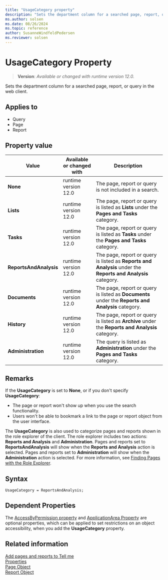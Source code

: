 ```yaml
---
title: "UsageCategory property"
description: "Sets the department column for a searched page, report, or query in the web client."
ms.author: solsen
ms.date: 08/26/2024
ms.topic: reference
author: SusanneWindfeldPedersen
ms.reviewer: solsen
---
```

[//]: # (START>DO_NOT_EDIT)
[//]: # (IMPORTANT:Do not edit any of the content between here and the END>DO_NOT_EDIT.)
[//]: # (Any modifications should be made in the .xml files in the ModernDev repo.)
# UsageCategory Property
> **Version**: _Available or changed with runtime version 12.0._

Sets the department column for a searched page, report, or query in the web client.

## Applies to
-   Query
-   Page
-   Report

## Property value

|Value|Available or changed with|Description|
|-----------|-----------|---------------------------------------|
|**None**|runtime version 12.0|The page, report or query is not included in a search.|
|**Lists**|runtime version 12.0|The page, report or query is listed as **Lists** under the **Pages and Tasks** category.|
|**Tasks**|runtime version 12.0|The page, report or query is listed as **Tasks** under the **Pages and Tasks** category.|
|**ReportsAndAnalysis**|runtime version 12.0|The page, report or query is listed as **Reports and Analysis** under the **Reports and Analysis** category.|
|**Documents**|runtime version 12.0|The page, report or query is listed as **Documents** under the **Reports and Analysis** category.|
|**History**|runtime version 12.0|The page, report or query is listed as **Archive** under the **Reports and Analysis** category.|
|**Administration**|runtime version 12.0|The query is listed as **Administration** under the **Pages and Tasks** category.|

[//]: # (IMPORTANT: END>DO_NOT_EDIT)


## Remarks

If the **UsageCategory** is set to **None**, or if you don't specify **UsageCategory**:

- The page or report won't show up when you use the search functionality.  
- Users won't be able to bookmark a link to the page or report object from the user interface.

The **UsageCategory** is also used to categorize pages and reports shown in the role explorer of the client. The role explorer includes two actions: **Reports and Analysis** and **Administration**. Pages and reports set to **ReportsAndAnalysis** will show when the **Reports and Analysis** action is selected. Pages and reports set to **Administration** will show when the **Administration** action is selected. For more information, see [Finding Pages with the Role Explorer](/dynamics365/business-central/ui-role-explorer).

## Syntax

```AL
UsageCategory = ReportsAndAnalysis;  
```

## Dependent Properties

The [AccessByPermission property](devenv-accessbypermission-property.md) and [ApplicationArea Property](devenv-applicationarea-property.md) are optional properties, which can be applied to set restrictions on an object accessibility, when you add the **UsageCategory** property. 

## Related information

[Add pages and reports to Tell me](../devenv-al-menusuite-functionality.md)  
[Properties](devenv-properties.md)  
[Page Object](../devenv-page-object.md)  
[Report Object](../devenv-report-object.md)  
